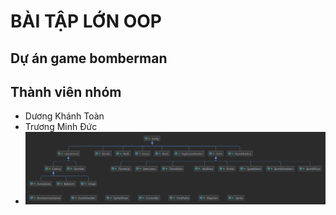 # BÀI TẬP LỚN OOP
## Dự án game bomberman
## Thành viên nhóm
* Dương Khánh Toàn
* Trương Minh Đức
* <img src="res/u.png" alt="drawing" width="900"/>